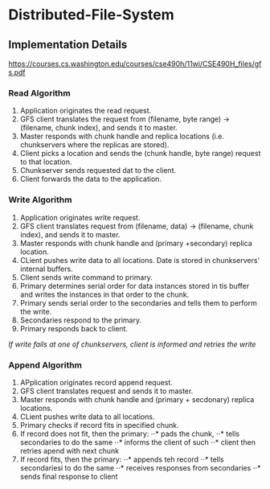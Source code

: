 # Distributed-File-System

## Implementation Details
https://courses.cs.washington.edu/courses/cse490h/11wi/CSE490H_files/gfs.pdf

### Read Algorithm
1. Application originates the read request.
2. GFS client translates the request from (filename, byte range) -> (filename, chunk index), and sends it to master.
3. Master responds with chunk handle and replica locations (i.e. chunkservers where the replicas are stored).
4. Client picks a location and sends the (chunk handle, byte range) request to that location.
5. Chunkserver sends requested dat to the client.
6. Client forwards the data to the application.


### Write Algorithm
1. Application originates write request.
2. GFS client translates request from (filename, data) -> (filename, chunk index), and sends it to master.
3. Master responds with chunk handle and (primary +secondary) replica location.
4. CLient pushes write data to all locations. Date is stored in chunkservers' internal buffers.
5. Client sends write command to primary.
6. Primary determines serial order for data instances stored in tis buffer and writes the instances in that order to the chunk.
7. Primary sends serial order to the secondaries and tells them to perform the write.
8. Secondaries respond to the primary.
9. Primary responds back to client.

*If write fails at one of chunkservers, client is informed and retries the write*

### Append Algorithm
1. APplication originates record append request.
2. GFS client translates request and sends it to master.
3. Master responds with chunk handle and (primary + secdonary) replica locations.
4. CLient pushes write data to all locations.
5. Primary checks if record fits in specified chunk.
6. If record does not fit, then the primary:
⋅⋅* pads the chunk,
⋅⋅* tells secondaries to do the same
⋅⋅* informs the client of such
⋅⋅* client then retries apend with next chunk
7. If record fits, then the primary:
⋅⋅* appends teh record
⋅⋅* tells secondariesi to do the same
⋅⋅* receives responses from secondaries
⋅⋅* sends final response to client